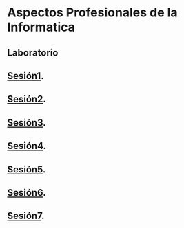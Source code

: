 # Aspectos Profesionales de la Informatica

## Laboratorio

## [Sesión1](Sesion1/README.md).

## [Sesión2](Sesion2/README.md).

## [Sesión3](Sesion3/README.md).

## [Sesión4](Sesion4/README.md).

## [Sesión5](Sesion5/README.md).

## [Sesión6](Sesion6/README.md).

## [Sesión7](Sesion7/README.md).